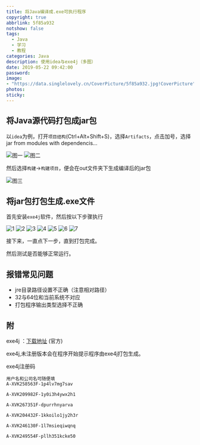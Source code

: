 ```yaml
---
title: 将Java编译成.exe可执行程序
copyright: true
abbrlink: 5f85a932
notshow: false
tags:
  - Java
  - 学习
  - 教程
categories: Java
description: 使用idea与exe4j（多图）
date: 2019-05-22 09:42:00
password:
image:
- "https://data.singlelovely.cn/CoverPicture/5f85a932.jpg!CoverPicture"
photos:
sticky:
---
```


## 将Java源代码打包成jar包

以`idea`为例，打开`项目结构`(Ctrl+Alt+Shift+S)，选择`Artifacts`，点击加号，选择jar from modules with dependencis...

![图一](https://data.singlelovely.cn/images/20190522091006.png)
![图二](https://data.singlelovely.cn/images/20190522091120.png)

然后选择`构建`->`构建项目`，便会在out文件夹下生成编译后的jar包

![图三](https://data.singlelovely.cn/images/20190522091415.png)

## 将jar包打包生成.exe文件

首先安装`exe4j`软件，然后按以下步骤执行

![1](https://data.singlelovely.cn/images/20190522091750.png)
![2](https://data.singlelovely.cn/images/20190522091931.png)
![3](https://data.singlelovely.cn/images/20190522092120.png)
![4](https://data.singlelovely.cn/images/20190522092607.png)
![5](https://data.singlelovely.cn/images/20190522092317.png)
![6](https://data.singlelovely.cn/images/20190522093002.png)
![7](https://data.singlelovely.cn/images/20190522093359.png)

接下来，一直点下一步，直到打包完成。

然后测试是否能够正常运行。

## 报错常见问题

- jre目录路径设置不正确（注意相对路径）
- 32与64位和当前系统不对应
- 打包程序输出类型选择不正确

## 附

exe4j ：[下载地址](https://exe4j.apponic.com/) (官方)

exe4j,未注册版本会在程序开始提示程序由exe4j打包生成。

exe4j注册码
```
用户名和公司名可随便填
A-XVK258563F-1p4lv7mg7sav

A-XVK209982F-1y0i3h4ywx2h1

A-XVK267351F-dpurrhnyarva

A-XVK204432F-1kkoilo1jy2h3r

A-XVK246130F-1l7msieqiwqnq

A-XVK249554F-pllh351kcke50
```